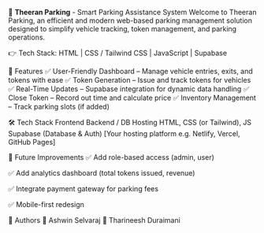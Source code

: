 🚗 **Theeran Parking** - Smart Parking Assistance System
Welcome to Theeran Parking, an efficient and modern web-based parking management solution designed to simplify vehicle tracking, token management, and parking operations.


👉 Tech Stack: HTML | CSS / Tailwind CSS | JavaScript | Supabase

📌 Features
✅ User-Friendly Dashboard – Manage vehicle entries, exits, and tokens with ease
✅ Token Generation – Issue and track tokens for vehicles
✅ Real-Time Updates – Supabase integration for dynamic data handling
✅ Close Token – Record out time and calculate price
✅ Inventory Management – Track parking slots (if added)

🛠 Tech Stack
Frontend	Backend / DB	Hosting
HTML, CSS (or Tailwind), JS	Supabase (Database & Auth)	[Your hosting platform e.g. Netlify, Vercel, GitHub Pages]


🌟 Future Improvements
✅ Add role-based access (admin, user)

✅ Add analytics dashboard (total tokens issued, revenue)

✅ Integrate payment gateway for parking fees

✅ Mobile-first redesign

🙌 Authors
👤 Ashwin Selvaraj
👤 Tharineesh Duraimani

